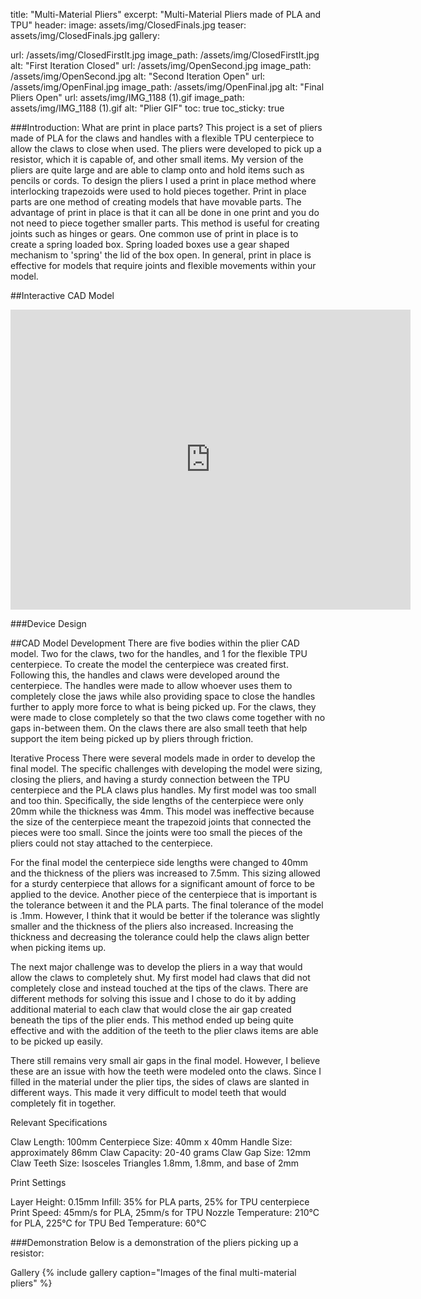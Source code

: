 title: "Multi-Material Pliers"
excerpt: "Multi-Material Pliers made of PLA and TPU"
header:
image: assets/img/ClosedFinals.jpg
teaser: assets/img/ClosedFinals.jpg
gallery:

url: /assets/img/ClosedFirstIt.jpg
image_path: /assets/img/ClosedFirstIt.jpg
alt: "First Iteration Closed"
url: /assets/img/OpenSecond.jpg
image_path: /assets/img/OpenSecond.jpg
alt: "Second Iteration Open"
url: /assets/img/OpenFinal.jpg
image_path: /assets/img/OpenFinal.jpg
alt: "Final Pliers Open"
url: assets/img/IMG_1188 (1).gif
image_path: assets/img/IMG_1188 (1).gif
alt: "Plier GIF"
toc: true
toc_sticky: true


###Introduction: What are print in place parts?
  This project is a set of pliers made of PLA for the claws and handles with a flexible TPU centerpiece to allow the claws to close when used. The pliers were developed to pick up a resistor, which it is capable of, and other small items. My version of the pliers are quite large and are able to clamp onto and hold items such as pencils or cords. To design the pliers I used a print in place method where interlocking trapezoids were used to hold pieces together.
Print in place parts are one method of creating models that have movable parts. The advantage of print in place is that it can all be done in one print and you do not need to piece together smaller parts. This method is useful for creating joints such as hinges or gears. One common use of print in place is to create a spring loaded box. Spring loaded boxes use a gear shaped mechanism to 'spring' the lid of the box open. In general, print in place is effective for models that require joints and flexible movements within your model.

##Interactive CAD Model
<iframe src="https://a360.co/41PBXds" width="640" height="480" allowfullscreen="true" webkitallowfullscreen="true" mozallowfullscreen="true" frameborder="0"></iframe>

###Device Design

##CAD Model Development
  There are five bodies within the plier CAD model. Two for the claws, two for the handles, and 1 for the flexible TPU centerpiece. To create the model the centerpiece was created first. Following this, the handles and claws were developed around the centerpiece. The handles were made to allow whoever uses them to completely close the jaws while also providing space to close the handles further to apply more force to what is being picked up. For the claws, they were made to close completely so that the two claws come together with no gaps in-between them. On the claws there are also small teeth that help support the item being picked up by pliers through friction.
<!-- Insert CAD model close-up image here: /assets/img/cad_closeup.jpg -->

Iterative Process
There were several models made in order to develop the final model. The specific challenges with developing the model were sizing, closing the pliers, and having a sturdy connection between the TPU centerpiece and the PLA claws plus handles.
My first model was too small and too thin. Specifically, the side lengths of the centerpiece were only 20mm while the thickness was 4mm. This model was ineffective because the size of the centerpiece meant the trapezoid joints that connected the pieces were too small. Since the joints were too small the pieces of the pliers could not stay attached to the centerpiece.



For the final model the centerpiece side lengths were changed to 40mm and the thickness of the pliers was increased to 7.5mm. This sizing allowed for a sturdy centerpiece that allows for a significant amount of force to be applied to the device. Another piece of the centerpiece that is important is the tolerance between it and the PLA parts. The final tolerance of the model is .1mm. However, I think that it would be better if the tolerance was slightly smaller and the thickness of the pliers also increased. Increasing the thickness and decreasing the tolerance could help the claws align better when picking items up.


The next major challenge was to develop the pliers in a way that would allow the claws to completely shut. My first model had claws that did not completely close and instead touched at the tips of the claws. There are different methods for solving this issue and I chose to do it by adding additional material to each claw that would close the air gap created beneath the tips of the plier ends. This method ended up being quite effective and with the addition of the teeth to the plier claws items are able to be picked up easily.

There still remains very small air gaps in the final model. However, I believe these are an issue with how the teeth were modeled onto the claws. Since I filled in the material under the plier tips, the sides of claws are slanted in different ways. This made it very difficult to model teeth that would completely fit in together.


Relevant Specifications 

Claw Length: 100mm
Centerpiece Size: 40mm x 40mm
Handle Size: approximately 86mm
Claw Capacity: 20-40 grams
Claw Gap Size: 12mm
Claw Teeth Size: Isosceles Triangles 1.8mm, 1.8mm, and base of 2mm

Print Settings

Layer Height: 0.15mm
Infill: 35% for PLA parts, 25% for TPU centerpiece
Print Speed: 45mm/s for PLA, 25mm/s for TPU
Nozzle Temperature: 210°C for PLA, 225°C for TPU
Bed Temperature: 60°C

###Demonstration
Below is a demonstration of the pliers picking up a resistor:
<!-- Insert GIF of pliers picking up a resistor here: /assets/img/pliers_picking_resistor.gif -->
Gallery
{% include gallery caption="Images of the final multi-material pliers" %}
